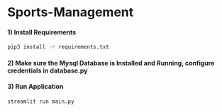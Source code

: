 # Sports-Management

#### 1) Install Requirements
```bash
pip3 install -r requirements.txt
```

#### 2) Make sure the Mysql Database is Installed and Running, configure credentials in database.py

#### 3) Run Application
```bash
streamlit run main.py
```